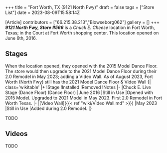 +++
title = "Fort Worth, TX (9121 North Fwy)"
draft = false
tags = ["Store List"]
date = 2023-08-09T15:58:14Z

[Article]
contributors = ["66.215.38.213","Blowseborg062"]
gallery = []
+++
<b><i>9121 North Fwy, Store #566</b></i> is a <i>Chuck E. Cheese</i> location in Fort Worth, Texas; in the Court at Fort Worth shopping center. This location opened on June 6th, 2016.
<h2> Stages </h2>
When the location opened, they opened with the 2015 Model Dance Floor. The store would then upgrade to the 2021 Model Dance Floor during their 2.0 Remodel in May 2023; adding a Video Wall. As of August 2023, Fort Worth (North Fwy) still has the 2021 Model Dance Floor & Video Wall
{| class='wikitable'
|+
!Stage
!Installed
!Removed
!Notes
|-
|Chuck E. Live Stage (Dance Floor) (Dance Floor)
|June 2016
|Still in Use
|Opened with 2015 Model. Upgraded to 2021 Model in May 2023. First 2.0 Remodel in Fort Worth Texas.
|-
|[Video Wall]({{< ref "wiki/Video Wall.md" >}})
|May 2023
|Still in Use
|Added during 2.0 Remodel.
|}


TODO

<h2> Videos </h2>
TODO